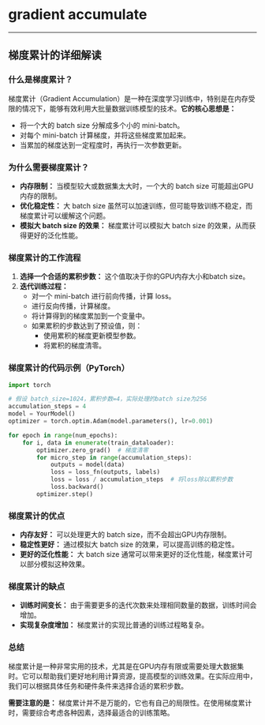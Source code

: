 # gradient accumulate

---

## 梯度累计的详细解读

### 什么是梯度累计？

梯度累计（Gradient Accumulation）是一种在深度学习训练中，特别是在内存受限的情况下，能够有效利用大批量数据训练模型的技术。**它的核心思想是：** 
* 将一个大的 batch size 分解成多个小的 mini-batch。
* 对每个 mini-batch 计算梯度，并将这些梯度累加起来。
* 当累加的梯度达到一定程度时，再执行一次参数更新。

### 为什么需要梯度累计？

* **内存限制：** 当模型较大或数据集太大时，一个大的 batch size 可能超出GPU内存的限制。
* **优化稳定性：** 大 batch size 虽然可以加速训练，但可能导致训练不稳定，而梯度累计可以缓解这个问题。
* **模拟大 batch size 的效果：** 梯度累计可以模拟大 batch size 的效果，从而获得更好的泛化性能。

### 梯度累计的工作流程

1. **选择一个合适的累积步数：** 这个值取决于你的GPU内存大小和batch size。
2. **迭代训练过程：**
   * 对一个 mini-batch 进行前向传播，计算 loss。
   * 进行反向传播，计算梯度。
   * 将计算得到的梯度累加到一个变量中。
   * 如果累积的步数达到了预设值，则：
     * 使用累积的梯度更新模型参数。
     * 将累积的梯度清零。

### 梯度累计的代码示例（PyTorch）

```python
import torch

# 假设 batch_size=1024，累积步数=4，实际处理的batch size为256
accumulation_steps = 4
model = YourModel()
optimizer = torch.optim.Adam(model.parameters(), lr=0.001)

for epoch in range(num_epochs):
    for i, data in enumerate(train_dataloader):
        optimizer.zero_grad()  # 梯度清零
        for micro_step in range(accumulation_steps):
            outputs = model(data)
            loss = loss_fn(outputs, labels)
            loss = loss / accumulation_steps  # 将loss除以累积步数
            loss.backward()
        optimizer.step()
```

### 梯度累计的优点

* **内存友好：** 可以处理更大的 batch size，而不会超出GPU内存限制。
* **稳定性更好：** 通过模拟大 batch size 的效果，可以提高训练的稳定性。
* **更好的泛化性能：** 大 batch size 通常可以带来更好的泛化性能，梯度累计可以部分模拟这种效果。

### 梯度累计的缺点

* **训练时间变长：** 由于需要更多的迭代次数来处理相同数量的数据，训练时间会增加。
* **实现复杂度增加：** 梯度累计的实现比普通的训练过程略复杂。

### 总结

梯度累计是一种非常实用的技术，尤其是在GPU内存有限或需要处理大数据集时。它可以帮助我们更好地利用计算资源，提高模型的训练效果。在实际应用中，我们可以根据具体任务和硬件条件来选择合适的累积步数。

**需要注意的是：** 梯度累计并不是万能的，它也有自己的局限性。在使用梯度累计时，需要综合考虑各种因素，选择最适合的训练策略。

